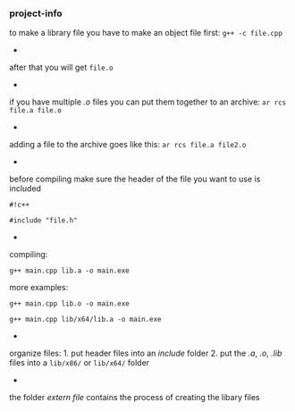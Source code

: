 ### project-info ###

to make a library file you have to make an object file first: ```g++ -c file.cpp```

-

after that you will get ```file.o```

-

if you have multiple *.o* files you can put them together to an archive: ```ar rcs file.a file.o```

-

adding a file to the archive goes like this: ```ar rcs file.a file2.o```

-

before compiling make sure the header of the file you want to use is included

```
#!c++
	
#include "file.h"
```

-

compiling:

```
g++ main.cpp lib.a -o main.exe
```
	
more examples:
	
```
g++ main.cpp lib.o -o main.exe

g++ main.cpp lib/x64/lib.a -o main.exe
```

-

organize files:
	1. put header files into an *include* folder
	2. put the *.a*, *.o*, *.lib* files into a ```lib/x86/``` or ```lib/x64/``` folder

-

the folder *extern file* contains the process of creating the libary files